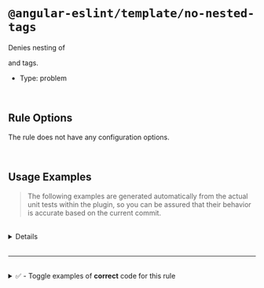 <!--

  DO NOT EDIT.

  This markdown file was autogenerated using a mixture of the following files as the source of truth for its data:
  - ../../src/rules/no-nested-tags.ts
  - ../../tests/rules/no-nested-tags/cases.ts

  In order to update this file, it is therefore those files which need to be updated, as well as potentially the generator script:
  - ../../../../tools/scripts/generate-rule-docs.ts

-->

<br>

# `@angular-eslint/template/no-nested-tags`

Denies nesting of <p> and <a> tags.

- Type: problem

<br>

## Rule Options

The rule does not have any configuration options.

<br>

## Usage Examples

> The following examples are generated automatically from the actual unit tests within the plugin, so you can be assured that their behavior is accurate based on the current commit.

<br>

<details>
<summary>❌ - Toggle examples of <strong>incorrect</strong> code for this rule</summary>

<br>

#### Default Config

```json
{
  "rules": {
    "@angular-eslint/template/no-nested-tags": [
      "error"
    ]
  }
}
```

<br>

#### ❌ Invalid Code

```html
<a><a></a></a>
   ~~~~~~~
```

<br>

---

<br>

#### Default Config

```json
{
  "rules": {
    "@angular-eslint/template/no-nested-tags": [
      "error"
    ]
  }
}
```

<br>

#### ❌ Invalid Code

```html
<a><A></A></a>
   ~~~~~~~
```

<br>

---

<br>

#### Default Config

```json
{
  "rules": {
    "@angular-eslint/template/no-nested-tags": [
      "error"
    ]
  }
}
```

<br>

#### ❌ Invalid Code

```html
<p>@if(true) {<p></p>}</p>
              ~~~~~~~
```

<br>

---

<br>

#### Default Config

```json
{
  "rules": {
    "@angular-eslint/template/no-nested-tags": [
      "error"
    ]
  }
}
```

<br>

#### ❌ Invalid Code

```html
<a><div><div><div><div><div><div><div><div><div><div><div><div><div><div><div><div><div><div><div><div>
  <a>fail</a>
  ~~~~~~~~~~~
</div></div></div></div></div></div></div></div></div></div></div></div></div></div></div></div></div></div></div></div></a>
```

</details>

<br>

---

<br>

<details>
<summary>✅ - Toggle examples of <strong>correct</strong> code for this rule</summary>

<br>

#### Default Config

```json
{
  "rules": {
    "@angular-eslint/template/no-nested-tags": [
      "error"
    ]
  }
}
```

<br>

#### ✅ Valid Code

```html
<a></a>
```

<br>

---

<br>

#### Default Config

```json
{
  "rules": {
    "@angular-eslint/template/no-nested-tags": [
      "error"
    ]
  }
}
```

<br>

#### ✅ Valid Code

```html
<a></a><a></a>
```

<br>

---

<br>

#### Default Config

```json
{
  "rules": {
    "@angular-eslint/template/no-nested-tags": [
      "error"
    ]
  }
}
```

<br>

#### ✅ Valid Code

```html
<A></A><A></A>
```

<br>

---

<br>

#### Default Config

```json
{
  "rules": {
    "@angular-eslint/template/no-nested-tags": [
      "error"
    ]
  }
}
```

<br>

#### ✅ Valid Code

```html
<p></p>
```

<br>

---

<br>

#### Default Config

```json
{
  "rules": {
    "@angular-eslint/template/no-nested-tags": [
      "error"
    ]
  }
}
```

<br>

#### ✅ Valid Code

```html
<p></p><p></p>
```

</details>

<br>
